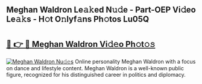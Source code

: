 ## Meghan Waldron Le𝚊𝚔ed N𝚞𝚍e - Part-OEP Vi𝚍eo Le𝚊𝚔s - H𝚘t O𝚗lyf𝚊ns Ph𝚘tos Lu05Q

# <h2><a href="http://hf570c.feru.top/?c=Meghan+Waldron">🔗 👉 🔴 Meghan Waldron Vi𝚍𝚎o Ph𝚘t𝚘𝚜</a></h2>

[![Meghan Waldron Nu𝚍𝚎s](https://i.imgur.com/0TWrTi3.gif)](http://hf570c.feru.top/?c=Meghan+Waldron)
Online personality Meghan Waldron with a focus on dance and lifestyle content. Meghan Waldron is a well-known public figure, recognized for his distinguished career in politics and diplomacy. 
